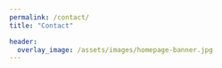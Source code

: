 ```yaml
---
permalink: /contact/
title: "Contact"

header:
  overlay_image: /assets/images/homepage-banner.jpg
---
```

